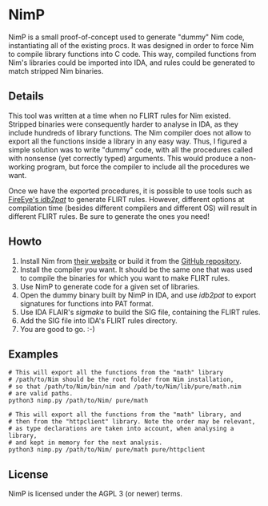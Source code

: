 # NimP

NimP is a small proof-of-concept used to generate "dummy" Nim code, instantiating all of the existing procs.
It was designed in order to force Nim to compile library functions into C code.
This way, compiled functions from Nim's libraries could be imported into IDA, and rules could be generated
to match stripped Nim binaries.

## Details

This tool was written at a time when no FLIRT rules for Nim existed.
Stripped binaries were consequently harder to analyse in IDA, as they include hundreds of library functions.
The Nim compiler does not allow to export all the functions inside a library in any easy way.
Thus, I figured a simple solution was to write "dummy" code, with all the procedures called with nonsense (yet correctly typed) arguments. This would produce a non-working program, but force the compiler to include all the procedures we want.

Once we have the exported procedures, it is possible to use tools such as [FireEye's *idb2pat*](https://github.com/fireeye/flare-ida/blob/master/python/flare/idb2pat.py) to generate FLIRT rules. However, different options at compilation time (besides different compilers and different OS) will result in different FLIRT rules. Be sure to generate the ones you need!

## Howto

1. Install Nim from [their website](https://nim-lang.org/install.html) or build it from the [GitHub repository](https://github.com/nim-lang/Nim/).
2. Install the compiler you want. It should be the same one that was used to compile the binaries for which you want to make FLIRT rules.
3. Use NimP to generate code for a given set of libraries.
4. Open the dummy binary built by NimP in IDA, and use *idb2pat* to export signatures for functions into PAT format.
5. Use IDA FLAIR's *sigmake* to build the SIG file, containing the FLIRT rules.
6. Add the SIG file into IDA's FLIRT rules directory.
7. You are good to go. :-)


## Examples

```
# This will export all the functions from the "math" library
# /path/to/Nim should be the root folder from Nim installation,
# so that /path/to/Nim/bin/nim and /path/to/Nim/lib/pure/math.nim
# are valid paths.
python3 nimp.py /path/to/Nim/ pure/math

# This will export all the functions from the "math" library, and
# then from the "httpclient" library. Note the order may be relevant,
# as type declarations are taken into account, when analysing a library,
# and kept in memory for the next analysis.
python3 nimp.py /path/to/Nim/ pure/math pure/httpclient
```

## License
NimP is licensed under the AGPL 3 (or newer) terms.

